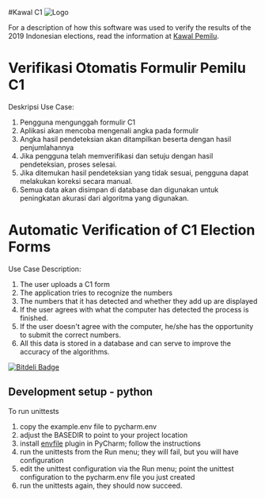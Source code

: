 #Kawal C1
![Logo](http://kawalc1.org/static/img/logo-kotak.png)

For a description of how this software was used to verify the results of the 2019
Indonesian elections, read the information at [Kawal Pemilu](https://github.com/kawalpemilu/upload.kawalpemilu.org).

# Verifikasi Otomatis Formulir Pemilu C1

Deskripsi Use Case:
 1. Pengguna mengunggah formulir C1
 1. Aplikasi akan mencoba mengenali angka pada formulir 
 1. Angka hasil pendeteksian akan ditampilkan beserta dengan hasil penjumlahannya
 1. Jika pengguna telah memverifikasi dan setuju dengan hasil pendeteksian, proses selesai.
 1. Jika ditemukan hasil pendeteksian yang tidak sesuai, pengguna dapat melakukan koreksi secara manual.
 1. Semua data akan disimpan di database dan digunakan untuk peningkatan akurasi dari algoritma yang digunakan.

# Automatic Verification of C1 Election Forms

Use Case Description:
 1. The user uploads a C1 form
 1. The application tries to recognize the numbers 
 1. The numbers that it has detected and whether they add up are displayed
 1. If the user agrees with what the computer has detected the process is finished. 
 1. If the user doesn't agree with the computer, he/she has the opportunity to submit the correct numbers.
 1. All this data is stored in a database and can serve to improve the accuracy of the algorithms.


[![Bitdeli Badge](https://d2weczhvl823v0.cloudfront.net/SamTheisens/verifikatorc1/trend.png)](https://bitdeli.com/free "Bitdeli Badge")


## Development setup - python

To run unittests
 1. copy the example.env file to pycharm.env
 1. adjust the BASEDIR to point to your project location
 1. install [envfile](https://plugins.jetbrains.com/plugin/7861-envfile) plugin in PyCharm; follow the instructions
 1. run the unittests from the Run menu; they will fail, but you will have configuration
 1. edit the unittest configuration via the Run menu; point the unittest configuration to the pycharm.env file you just created
 1. run the unittests again, they should now succeed.
